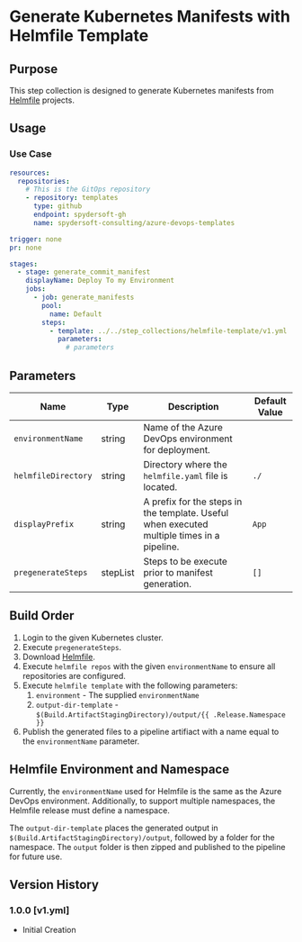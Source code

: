 # Generate Kubernetes Manifests with Helmfile Template

## Purpose

This step collection is designed to generate Kubernetes manifests from [Helmfile][1] projects.

## Usage

### Use Case

```yaml
resources:
  repositories:
    # This is the GitOps repository
    - repository: templates
      type: github
      endpoint: spydersoft-gh
      name: spydersoft-consulting/azure-devops-templates

trigger: none
pr: none

stages:
  - stage: generate_commit_manifest
    displayName: Deploy To my Environment
    jobs:
      - job: generate_manifests
        pool:
          name: Default
        steps:
          - template: ../../step_collections/helmfile-template/v1.yml
            parameters:
              # parameters
```

## Parameters

| Name                | Type     | Description                                                                                | Default Value |
| ------------------- | -------- | ------------------------------------------------------------------------------------------ | ------------- |
| `environmentName`   | string   | Name of the Azure DevOps environment for deployment.                                       |               |
| `helmfileDirectory` | string   | Directory where the `helmfile.yaml` file is located.                                       | `./`          |
| `displayPrefix`     | string   | A prefix for the steps in the template. Useful when executed multiple times in a pipeline. | `App`         |
| `pregenerateSteps`  | stepList | Steps to be execute prior to manifest generation.                                          | `[]`          |

## Build Order

1. Login to the given Kubernetes cluster.
2. Execute `pregenerateSteps`.
3. Download [Helmfile][1].
4. Execute `helmfile repos` with the given `environmentName` to ensure all repositories are configured.
5. Execute `helmfile template` with the following parameters:
   1. `environment` - The supplied `environmentName`
   2. `output-dir-template` - `$(Build.ArtifactStagingDirectory)/output/{{ .Release.Namespace }}`
6. Publish the generated files to a pipeline artifiact with a name equal to the `environmentName` parameter.

## Helmfile Environment and Namespace

Currently, the `environmentName` used for Helmfile is the same as the Azure DevOps environment. Additionally, to support multiple namespaces, the Helmfile release must define a namespace.

The `output-dir-template` places the generated output in `$(Build.ArtifactStagingDirectory)/output`, followed by a folder for the namespace. The `output` folder is then zipped and published to the pipeline for future use.

## Version History

### 1.0.0 \[v1.yml\]

- Initial Creation

[1]: https://helmfile.readthedocs.io/en/latest/ "Helmfile Documenation"
